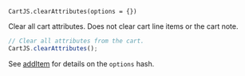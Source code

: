 `CartJS.clearAttributes(options = {})`

Clear all cart attributes.
Does not clear cart line items or the cart note.

```js
// Clear all attributes from the cart.
CartJS.clearAttributes();
```

See [addItem](#core-api-add-item) for details on the `options` hash.
